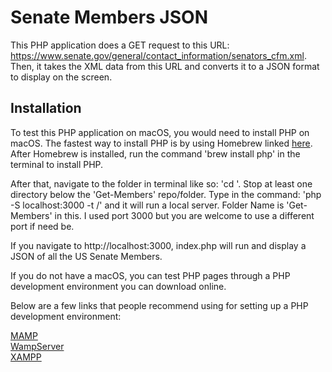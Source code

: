 # Senate Members JSON

This PHP application does a GET request to this URL: https://www.senate.gov/general/contact_information/senators_cfm.xml. Then, it takes the XML data from this URL and converts it to a JSON format to display on the screen.

## Installation

To test this PHP application on macOS, you would need to install PHP on macOS.
The fastest way to install PHP is by using Homebrew linked <a href="https://brew.sh/">here</a>.
After Homebrew is installed, run the command 'brew install php' in the terminal to install PHP.

After that, navigate to the folder in terminal like so: 'cd <foldername>'. Stop at least one directory below the 'Get-Members' repo/folder.
Type in the command: 'php -S localhost:3000 -t <foldername>/' and it will run a local server. Folder Name is 'Get-Members' in this. I used port 3000 but you are welcome to use a different port if need be.

If you navigate to http://localhost:3000, index.php will run and display a JSON of all the US Senate Members.

If you do not have a macOS, you can test PHP pages through a PHP development environment you can download online.

Below are a few links that people recommend using for setting up a PHP development environment:

<a href="https://www.mamp.info/en/windows/">MAMP</a><br>
<a href="https://www.wampserver.com/en/">WampServer</a><br>
<a href="https://www.apachefriends.org/index.html">XAMPP</a>
